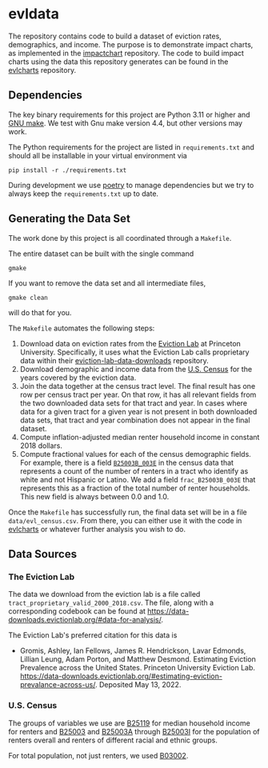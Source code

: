 # evldata

The repository contains code to build a dataset of eviction rates,
demographics, and income. The purpose is to demonstrate impact
charts, as implemented in the
[impactchart](https://github.com/vengroff/impactchart)
repository. The code to build impact charts using the data
this repository generates can be found in the 
[evlcharts](https://github.com/vengroff/evlcharts) repository.

## Dependencies 

The key binary requirements for this project are Python 3.11 or
higher and [GNU make](https://www.gnu.org/software/make/). We 
test with Gnu make version
4.4, but other versions may work.

The Python requirements for the project are listed in 
`requirements.txt` and should all be installable in your 
virtual environment via

```shell
pip install -r ./requirements.txt
```

During development we use [poetry](https://python-poetry.org/) to manage dependencies
but we try to always keep the `requirements.txt` up to date.

## Generating the Data Set

The work done by this project is all coordinated through a 
`Makefile`.

The entire dataset can be built with the single command

```shell
gmake
```

If you want to remove the data set and all intermediate files,

```shell
gmake clean
```

will do that for you.

The `Makefile` automates the following steps:

1. Download data on eviction rates from the 
   [Eviction Lab](https://evictionlab.org/)
   at Princeton University. Specifically, it uses what the 
   Eviction Lab calls proprietary data within their 
   [eviction-lab-data-downloads](https://data-downloads.evictionlab.org/#data-for-analysis/) repository.
2. Download demographic and income data from the [U.S. Census](https://www.census.gov/)
   for the years covered by the eviction data.
3. Join the data together at the census tract level. The final
   result has one row per census tract per year. On that row, it
   has all relevant fields from the two downloaded data sets for 
   that tract and year. In cases where data for a given tract for
   a given year is not present in both downloaded data sets, 
   that tract and year combination does not appear in the final
   dataset.
4. Compute inflation-adjusted median renter household income in
   constant 2018 dollars.   
5. Compute fractional values for each of the census demographic fields.
   For example, there is a field [`B25003B_003E`](https://api.census.gov/data/2018/acs/acs5/variables/B25003A_003E.html)
   in the census data that represents a count of the number of renters
   in a tract who identify as white and not Hispanic or Latino.
   We add a field `frac_B25003B_003E` that represents this as 
   a fraction of the total number of renter households. This new
   field is always between 0.0 and 1.0.

Once the `Makefile` has successfully run, the final data set will
be in a file `data/evl_census.csv`. From there, you can either
use it with the code in [evlcharts](https://github.com/vengroff/evlcharts)
or whatever further analysis you wish to do.

## Data Sources

### The Eviction Lab

The data we download from the eviction lab is a file called
`tract_proprietary_valid_2000_2018.csv`. The file, along with
a corresponding codebook can be found at 
https://data-downloads.evictionlab.org/#data-for-analysis/.

The Eviction Lab's preferred citation for this data is

- Gromis, Ashley, Ian Fellows, James R. Hendrickson, Lavar Edmonds, Lillian Leung, Adam Porton, and Matthew Desmond. Estimating Eviction Prevalence across the United States. Princeton University Eviction Lab. https://data-downloads.evictionlab.org/#estimating-eviction-prevalance-across-us/. Deposited May 13, 2022.

### U.S. Census

The groups of variables we use are 
[B25119](https://api.census.gov/data/2018/acs/acs5/groups/B25119.html)
for median household income for renters and 
[B25003](https://api.census.gov/data/2018/acs/acs5/groups/B25003.html) 
and 
[B25003A](https://api.census.gov/data/2018/acs/acs5/groups/B25003A.html) 
through 
[B25003I](https://api.census.gov/data/2018/acs/acs5/groups/B25003I.html) 
for the population of renters overall and renters of different racial 
and ethnic groups.

For total population, not just renters,
we used 
[B03002](https://api.census.gov/data/2018/acs/acs5/groups/B03002.html).
